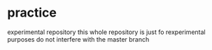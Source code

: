 # practice
experimental repository
this whole repository is just fo rexperimental purposes
do not interfere with the master branch
